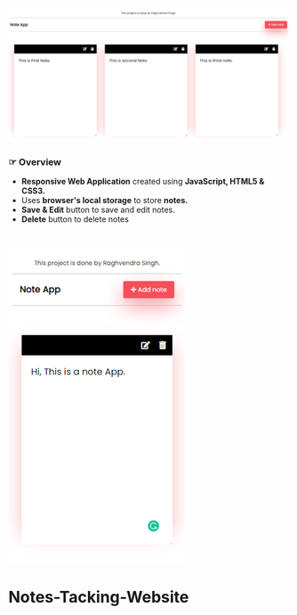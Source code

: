 ![Desktop image of Note App](https://github.com/rsinghcodes/note-taking-app-using-js/blob/main/DesktopImage.PNG)

### &#9758; Overview

- **Responsive Web Application** created using **JavaScript, HTML5 & CSS3.**
- Uses **browser's local storage** to store **notes.**
- **Save & Edit** button to save and edit notes.
- **Delete** button to delete notes

<br/>

![Mobile image of Note App](https://github.com/rsinghcodes/note-taking-app-using-js/blob/main/MobileImage.PNG)
# Notes-Tacking-Website
